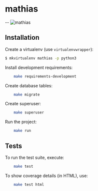 # mathias
--
![mathias](http://gcn.net.br/dir-arquivo-imagem/2015/08/20150818225832_4043748.jpg)


## Installation

Create a virtualenv (use `virtualenvwrapper`):  
```bash
$ mkvirtualenv mathias -p python3
```

Install development requirements:  
```bash
    make requirements-development
```

Create database tables:  
```bash
    make migrate
```

Create superuser:
```bash
	make superuser
```

Run the project:  
```bash
    make run
```

## Tests

To run the test suite, execute:  
```bash
    make test
```

To show coverage details (in HTML), use:  
```bash
    make test html
```

